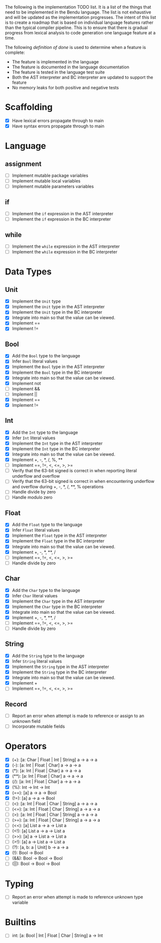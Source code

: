 The following is the implementation TODO list. It is a list of the things that
need to be implemented in the Bendu language. The list is not exhaustive and
will be updated as the implementation progresses. The intent of this list is to
create a roadmap that is based on individual language features rather than the
typical compiler pipeline. This is to ensure that there is gradual progress from
lexical analysis to code generation one language feature at a time.

The following _definition of done_ is used to determine when a feature is
complete:

- The feature is implemented in the language
- The feature is documented in the language documentation
- The feature is tested in the language test suite
- Both the AST interpreter and BC interpreter are updated to support the feature
- No memory leaks for both positive and negative tests

# Scaffolding

- [x] Have lexical errors propagate through to main
- [x] Have syntax errors propagate through to main

# Language

## assignment

- [ ] Implement mutable package variables
- [ ] Implement mutable local variables
- [ ] Implement mutable parameters variables

## if

- [ ] Implement the `if` expression in the AST interpreter
- [ ] Implement the `if` expression in the BC interpreter

## while

- [ ] Implement the `while` expression in the AST interpreter
- [ ] Implement the `while` expression in the BC interpreter

# Data Types

## Unit

- [x] Implement the `Unit` type
- [x] Implement the `Unit` type in the AST interpreter
- [x] Implement the `Unit` type in the BC interpreter
- [x] Integrate into main so that the value can be viewed.
- [x] Implement ==
- [x] Implement !=

## Bool

- [x] Add the `Bool` type to the language
- [x] Infer `Bool` literal values
- [x] Implement the `Bool` type in the AST interpreter
- [x] Implement the `Bool` type in the BC interpreter
- [x] Integrate into main so that the value can be viewed.
- [x] Implement not
- [ ] Implement &&
- [ ] Implement ||
- [x] Implement ==
- [x] Implement !=

## Int

- [x] Add the `Int` type to the language
- [x] Infer `Int` literal values
- [x] Implement the `Int` type in the AST interpreter
- [x] Implement the `Int` type in the BC interpreter
- [x] Integrate into main so that the value can be viewed.
- [x] Implement +, -, *, /, %, **
- [ ] Implement ==, !=, <, <=, >, >=
- [ ] Verify that the 63-bit signed is correct in when reporting literal
      underflow and overflow
- [ ] Verify that the 63-bit signed is correct in when encountering underflow
      and overflow during +, -, *, /, **, % operations
- [ ] Handle divide by zero
- [ ] Handle modulo zero

## Float

- [x] Add the `Float` type to the language
- [x] Infer `Float` literal values
- [x] Implement the `Float` type in the AST interpreter
- [x] Implement the `Float` type in the BC interpreter
- [x] Integrate into main so that the value can be viewed.
- [x] Implement +, -, *, **, /
- [ ] Implement ==, !=, <, <=, >, >=
- [ ] Handle divide by zero

## Char

- [x] Add the `Char` type to the language
- [x] Infer `Char` literal values
- [x] Implement the `Char` type in the AST interpreter
- [x] Implement the `Char` type in the BC interpreter
- [x] Integrate into main so that the value can be viewed.
- [x] Implement +, -, *, **, /
- [ ] Implement ==, !=, <, <=, >, >=
- [ ] Handle divide by zero

## String

- [x] Add the `String` type to the language
- [x] Infer `String` literal values
- [x] Implement the `String` type in the AST interpreter
- [x] Implement the `String` type in the BC interpreter
- [x] Integrate into main so that the value can be viewed.
- [x] Implement +
- [ ] Implement ==, !=, <, <=, >, >=

## Record

- [ ] Report an error when attempt is made to reference or assign to an unknown
      field
- [ ] Incorporate mutable fields

# Operators

- [x] (+): [a: Char | Float | Int | String] a -> a -> a
- [x] (-): [a: Int | Float | Char] a -> a -> a
- [x] (*): [a: Int | Float | Char] a -> a -> a
- [x] (**): [a: Int | Float | Char] a -> a -> a
- [x] (/): [a: Int | Float | Char] a -> a -> a
- [x] (%): Int -> Int -> Int
- [x] (==): [a] a -> a -> Bool
- [x] (!=): [a] a -> a -> Bool
- [ ] (<): [a: Int | Float | Char | String] a -> a -> a
- [ ] (<=): [a: Int | Float | Char | String] a -> a -> a
- [ ] (>): [a: Int | Float | Char | String] a -> a -> a
- [ ] (>=): [a: Int | Float | Char | String] a -> a -> a
- [ ] (<<): [a] List a -> a -> List a
- [ ] (<!): [a] List a -> a -> List a
- [ ] (>>): [a] a -> List a -> List a
- [ ] (>!): [a] a -> List a -> List a
- [ ] (?): [a, b: a | Unit] b -> a -> a
- [x] (!): Bool -> Bool
- [ ] (&&): Bool -> Bool -> Bool
- [ ] (||): Bool -> Bool -> Bool

# Typing

- [ ] Report an error when attempt is made to reference unknown type variable

# Builtins

- [ ] int: [a: Bool | Int | Float | Char | String] a -> Int
